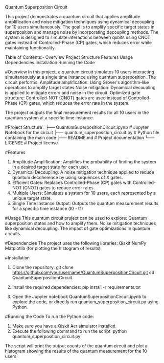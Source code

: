 Quantum Superposition Circuit

This project demonstrates a quantum circuit that applies amplitude amplification and noise mitigation techniques using dynamical decoupling for 10 users simultaneously. The goal is to amplify specific target states in superposition and manage noise by incorporating decoupling methods. The system is designed to simulate interactions between qubits using CNOT gates instead of Controlled-Phase (CP) gates, which reduces error while maintaining functionality.

Table of Contents:-
Overview
Project Structure
Features
Usage
Dependencies
Installation
Running the Code

#Overview
In this project, a quantum circuit simulates 10 users interacting simultaneously at a single time instance using quantum superposition. The circuit performs:
Amplitude amplification: Using Grover's algorithm-like operations to amplify target states
Noise mitigation: Dynamical decoupling is applied to mitigate errors and noise in the circuit.
Optimized gate structure: Controlled-NOT (CNOT) gates are used instead of Controlled-Phase (CP) gates, which reduces the error rate in the system.

The project outputs the final measurement results for all 10 users in the quantum system at a specific time instance.

#Project Structure
.
├── QuantumSuperpositionCircuit.ipynb   # Jupyter Notebook for the circuit
├── quantum_superposition_circuit.py    # Python file containing the main code
├── README.md                           # Project documentation
└── LICENSE                             # Project license

#Features

1. Amplitude Amplification: Amplifies the probability of finding the system in a desired target state for each user.
2. Dynamical Decoupling: A noise mitigation technique applied to reduce quantum decoherence by using sequences of X gates.
3. Efficient Gates: Replaces Controlled-Phase (CP) gates with Controlled-NOT (CNOT) gates to reduce error rates.
4. Multiple Users: Simulates a system for 10 users, each represented by a unique target state.
5. Single Time Instance Output: Outputs the quantum measurement results for a specific time instance (t0 - t1)

#Usage
This quantum circuit project can be used to explore:
Quantum superposition states and how to amplify them.
Noise mitigation techniques like dynamical decoupling.
The impact of gate optimizations in quantum circuits.

#Dependencies
The project uses the following libraries:
Qiskit
NumPy
Matplotlib (for plotting the histogram of results)

#Installation

1. Clone the repository:
git clone https://github.com/yourusername/QuantumSuperpositionCircuit.git
cd QuantumSuperpositionCircuit

2. Install the required dependencies:
pip install -r requirements.txt

3. Open the Jupyter notebook QuantumSuperpositionCircuit.ipynb to explore the code, or directly run quantum_superposition_circuit.py using Python.

#Running the Code
To run the Python code:
1. Make sure you have a Qiskit Aer simulator installed.
2. Execute the following command to run the script:
python quantum_superposition_circuit.py

The script will print the output counts of the quantum circuit and plot a histogram showing the results of the quantum measurement for the 10 users.

